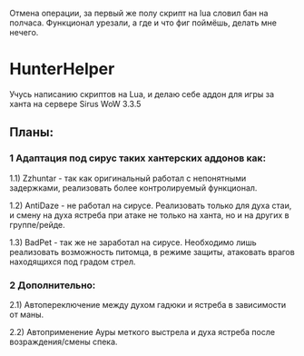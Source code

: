 Отмена операции, за первый же полу скрипт на lua словил бан на полчаса. Функционал урезали, а где и что фиг поймёшь, делать мне нечего.

# HunterHelper

Учусь написанию скриптов на Lua, и делаю себе аддон для игры за ханта на сервере Sirus WoW 3.3.5

## Планы:
### 1 Адаптация под сирус таких хантерских аддонов как:
1.1) Zzhuntar - так как оригинальный работал с непонятными задержками, реализовать более контролируемый функционал.

1.2) AntiDaze - не работал на сирусе. Реализовать только для духа стаи, и смену на духа ястреба при атаке не только на ханта, но и на других в группе/рейде.

1.3) BadPet - так же не заработал на сирусе. Необходимо лишь реализовать возможность питомца, в режиме защиты, атаковать врагов находящихся под градом стрел.

### 2 Дополнительно:
2.1) Автопереключение между духом гадюки и ястреба в зависимости от маны.

2.2) Автоприменение Ауры меткого выстрела и духа ястреба после возраждения/смены спека.
